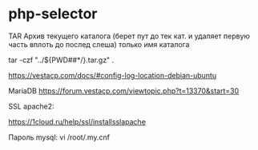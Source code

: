 # php-selector
TAR Архив текущего каталога (берет пут до тек кат. и удаляет первую часть вплоть до послед слеша) только имя каталога

tar -czf "../${PWD##*/}.tar.gz" .

https://vestacp.com/docs/#config-log-location-debian-ubuntu


MariaDB
https://forum.vestacp.com/viewtopic.php?t=13370&start=30


SSL apache2:

https://1cloud.ru/help/ssl/installsslapache

Пароль mysql:
vi /root/.my.cnf
